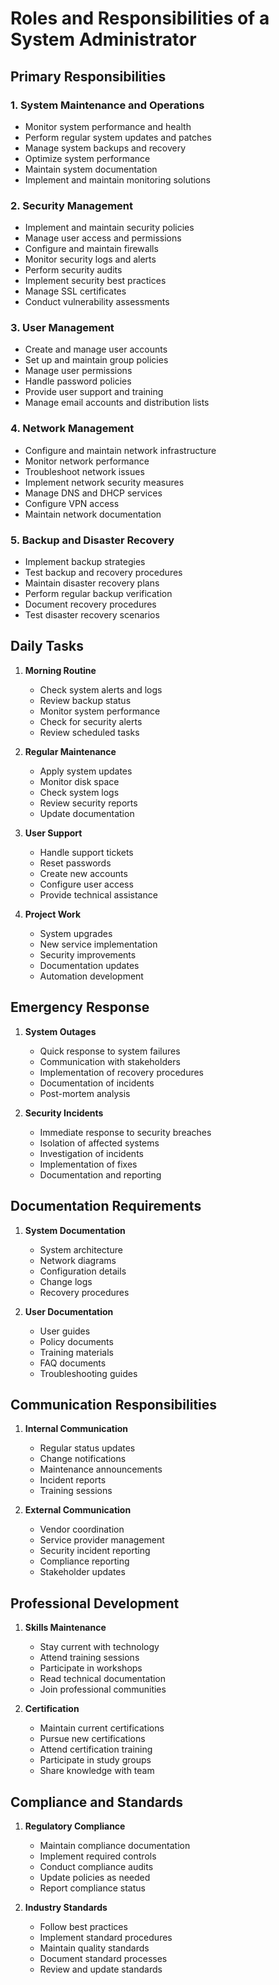 # Roles and Responsibilities of a System Administrator

## Primary Responsibilities

### 1. System Maintenance and Operations
- Monitor system performance and health
- Perform regular system updates and patches
- Manage system backups and recovery
- Optimize system performance
- Maintain system documentation
- Implement and maintain monitoring solutions

### 2. Security Management
- Implement and maintain security policies
- Manage user access and permissions
- Configure and maintain firewalls
- Monitor security logs and alerts
- Perform security audits
- Implement security best practices
- Manage SSL certificates
- Conduct vulnerability assessments

### 3. User Management
- Create and manage user accounts
- Set up and maintain group policies
- Manage user permissions
- Handle password policies
- Provide user support and training
- Manage email accounts and distribution lists

### 4. Network Management
- Configure and maintain network infrastructure
- Monitor network performance
- Troubleshoot network issues
- Implement network security measures
- Manage DNS and DHCP services
- Configure VPN access
- Maintain network documentation

### 5. Backup and Disaster Recovery
- Implement backup strategies
- Test backup and recovery procedures
- Maintain disaster recovery plans
- Perform regular backup verification
- Document recovery procedures
- Test disaster recovery scenarios

## Daily Tasks

1. **Morning Routine**
   - Check system alerts and logs
   - Review backup status
   - Monitor system performance
   - Check for security alerts
   - Review scheduled tasks

2. **Regular Maintenance**
   - Apply system updates
   - Monitor disk space
   - Check system logs
   - Review security reports
   - Update documentation

3. **User Support**
   - Handle support tickets
   - Reset passwords
   - Create new accounts
   - Configure user access
   - Provide technical assistance

4. **Project Work**
   - System upgrades
   - New service implementation
   - Security improvements
   - Documentation updates
   - Automation development

## Emergency Response

1. **System Outages**
   - Quick response to system failures
   - Communication with stakeholders
   - Implementation of recovery procedures
   - Documentation of incidents
   - Post-mortem analysis

2. **Security Incidents**
   - Immediate response to security breaches
   - Isolation of affected systems
   - Investigation of incidents
   - Implementation of fixes
   - Documentation and reporting

## Documentation Requirements

1. **System Documentation**
   - System architecture
   - Network diagrams
   - Configuration details
   - Change logs
   - Recovery procedures

2. **User Documentation**
   - User guides
   - Policy documents
   - Training materials
   - FAQ documents
   - Troubleshooting guides

## Communication Responsibilities

1. **Internal Communication**
   - Regular status updates
   - Change notifications
   - Maintenance announcements
   - Incident reports
   - Training sessions

2. **External Communication**
   - Vendor coordination
   - Service provider management
   - Security incident reporting
   - Compliance reporting
   - Stakeholder updates

## Professional Development

1. **Skills Maintenance**
   - Stay current with technology
   - Attend training sessions
   - Participate in workshops
   - Read technical documentation
   - Join professional communities

2. **Certification**
   - Maintain current certifications
   - Pursue new certifications
   - Attend certification training
   - Participate in study groups
   - Share knowledge with team

## Compliance and Standards

1. **Regulatory Compliance**
   - Maintain compliance documentation
   - Implement required controls
   - Conduct compliance audits
   - Update policies as needed
   - Report compliance status

2. **Industry Standards**
   - Follow best practices
   - Implement standard procedures
   - Maintain quality standards
   - Document standard processes
   - Review and update standards 